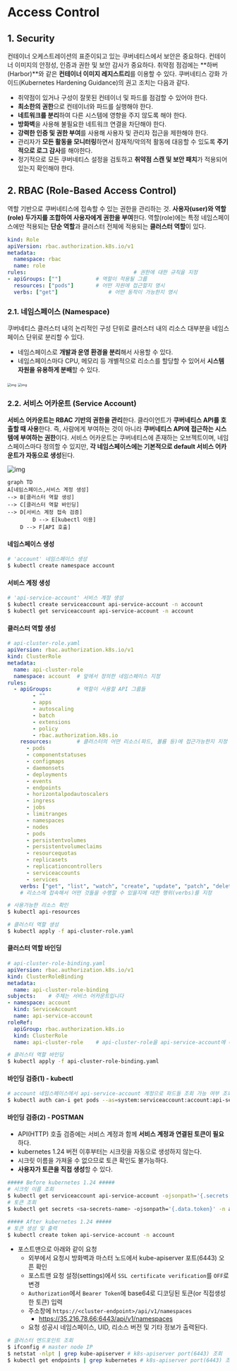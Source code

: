 # Access Control

## 1. Security

컨테이너 오케스트레이션의 표준이되고 있는 쿠버네티스에서 보안은 중요하다. 컨테이너 이미지의 안정성, 인증과 권한 및 보안 감사가 중요하다. 취약점 점검에는 **하버(Harbor)**와 같은 **컨테이너 이미지 레지스트리**를 이용할 수 있다. 쿠버네티스 강화 가이드(Kubernetes Hardening Guidance)의 권고 조치는 다음과 같다.

- 취약점이 있거나 구성이 잘못된 컨테이너 및 파드를 점검할 수 있어야 한다.
- **최소한의 권한**으로 컨테이너와 파드를 실행해야 한다.
- **네트워크를 분리**하여 다른 시스템에 영향을 주지 않도록 해야 한다.
- **방화벽**을 사용해 불필요한 네트워크 연결을 차단해야 한다.
- **강력한 인증 및 권한 부여**를 사용해 사용자 및 관리자 접근을 제한해야 한다.
- 관리자가 **모든 활동을 모니터링**하면서 잠재적/악의적 활동에 대응할 수 있도록 **주기적으로 로그 감사**를 해야한다.
- 정기적으로 모든 쿠버네티스 설정을 검토하고 **취약점 스캔 및 보안 패치**가 적용되어 있는지 확인해야 한다.



## 2. RBAC (Role-Based Access Control)

역할 기반으로 쿠버네티스에 접속할 수 있는 권한을 관리하는 것. **사용자(user)와 역할(role) 두가지를 조합하여 사용자에게 권한을 부여**한다. 역할(role)에는 특정 네임스페이스에만 적용되는 **단순 역할**과 클러스터 전체에 적용되는 **클러스터 역할**이 있다.

```yaml
kind: Role
apiVersion: rbac.authorization.k8s.io/v1
metadata:
  namespace: rbac
  name: role
rules:									# 권한에 대한 규칙을 지정
- apiGroups: [""] 			# 역할이 적용될 그룹
  resources: ["pods"]		# 어떤 자원에 접근할지 명시
  verbs: ["get"]				# 어떤 동작이 가능한지 명시
```



### 2.1. 네임스페이스 (Namespace)

쿠버네티스 클러스터 내의 논리적인 구성 단위로 클러스터 내의 리소스 대부분을 네임스페이스 단위로 분리할 수 있다.

- 네임스페이스로 **개발과 운영 환경을 분리**해서 사용할 수 있다.
- 네임스페이스마다 CPU, 메모리 등 개별적으로 리소스를 할당할 수 있어서 **시스템 자원을 유용하게 분배**할 수 있다.

<img src="https://wiki.webnori.com/download/attachments/12583269/2018-07-31_16-15-38.png?version=1&modificationDate=1535381337862&api=v2" alt="img" style="zoom:50%;" />

<img src="https://velog.velcdn.com/images/zuckerfrei/post/479f80d0-9d4d-46f8-a159-2ed84f02af77/image.png" alt="img" style="zoom:50%;" />



### 2.2. 서비스 어카운트 (Service Account)

**서비스 어카운트는 RBAC 기반의 권한을 관리**한다. 클라이언트가 **쿠버네티스 API를 호출할 때 사용**한다. 즉, 사람에게 부여하는 것이 아니라 **쿠버네티스 API에 접근하는 시스템에 부여하는 권한**이다. 서비스 어카운트는 쿠버네티스에 존재하는 오브젝트이며, 네임스페이스마다 정의할 수 있지만, **각 네임스페이스에는 기본적으로 default 서비스 어카운트가 자동으로 생성**된다.

![img](https://drek4537l1klr.cloudfront.net/luksa/Figures/12fig02_alt.jpg)

```mermaid
graph TD
A[네임스페이스,서비스 계정 생성]
--> B[클러스터 역할 생성]
--> C[클러스터 역할 바인딩] 
--> D[서비스 계정 접속 검증] 
		D --> E[kubectl 이용]
   	D --> F[API 호출]
```

#### 네임스페이스 생성

```bash
# 'account' 네임스페이스 생성
$ kubectl create namespace account
```

#### 서비스 계정 생성

```bash
# 'api-service-account' 서비스 계정 생성
$ kubectl create serviceaccount api-service-account -n account
$ kubectl get serviceaccount api-service-account -n account
```

#### 클러스터 역할 생성

```yaml
# api-cluster-role.yaml
apiVersion: rbac.authorization.k8s.io/v1
kind: ClusterRole
metadata:
  name: api-cluster-role
  namespace: account  # 앞에서 정의한 네임스페이스 지정
rules:   
  - apiGroups:        # 역할이 사용할 API 그룹들
        - ""
        - apps
        - autoscaling
        - batch
        - extensions
        - policy
        - rbac.authorization.k8s.io
    resources:        # 클러스터의 어떤 리소스(파드, 볼륨 등)에 접근가능한지 지정
      - pods
      - componentstatuses
      - configmaps
      - daemonsets
      - deployments
      - events
      - endpoints
      - horizontalpodautoscalers
      - ingress
      - jobs
      - limitranges
      - namespaces
      - nodes
      - pods
      - persistentvolumes
      - persistentvolumeclaims
      - resourcequotas
      - replicasets
      - replicationcontrollers
      - serviceaccounts
      - services
    verbs: ["get", "list", "watch", "create", "update", "patch", "delete"]
    # 리소스에 접속해서 어떤 것들을 수행할 수 있을지에 대한 행위(verbs)를 지정
```

```bash
# 사용가능한 리소스 확인
$ kubectl api-resources

# 클러스터 역할 생성
$ kubectl apply -f api-cluster-role.yaml
```

#### 클러스터 역할 바인딩

```yaml
# api-cluster-role-binding.yaml
apiVersion: rbac.authorization.k8s.io/v1
kind: ClusterRoleBinding
metadata:
  name: api-cluster-role-binding
subjects:    # 주체는 서비스 어카운트입니다
- namespace: account
  kind: ServiceAccount
  name: api-service-account    
roleRef:
  apiGroup: rbac.authorization.k8s.io
  kind: ClusterRole
  name: api-cluster-role    # api-cluster-role을 api-service-account에 매핑
```

```bash
# 클러스터 역할 바인딩
$ kubectl apply -f api-cluster-role-binding.yaml
```

#### 바인딩 검증(1) - kubectl

```bash
# account 네임스페이스에서 api-service-account 계정으로 파드들 조회 가능 여부 조회
$ kubectl auth can-i get pods --as=system:serviceaccount:account:api-service-account # yes
```

#### 바인딩 검증(2) - POSTMAN

- API(HTTP) 호출 검증에는 서비스 계정과 함께 **서비스 계정과 연결된 토큰이 필요**하다.
- kubernetes 1.24 버전 이후부터는 시크릿을 자동으로 생성하지 않는다.
- 시크릿 이름을 가져올 수 없으므로 토큰 확인도 불가능하다.
- **사용자가 토큰을 직접 생성**할 수 있다.

```bash
##### Before kubernetes 1.24 #####
# 시크릿 이름 조회
$ kubectl get serviceaccount api-service-account -ojsonpath='{.secrets[0].name}' -n account
# 토큰 조회
$ kubectl get secrets <sa-secrets-name> -ojsonpath='{.data.token}' -n account | base --decode

##### After kubernetes 1.24 #####
# 토큰 생성 및 출력
$ kubectl create token api-service-account -n account
```

- 포스트맨으로 아래와 같이 요청
  - 외부에서 요청시 방화벽과 마스터 노드에서 kube-apiserver 포트(6443) 오픈 확인
  - 포스트맨 요청 설정(settings)에서 `SSL certificate verification`를 `OFF`로 변경
  - `Authorization`에서 `Bearer Token`에 base64로 디코딩된 토큰(or 직접생성한 토큰) 입력
  - 주소창에 `https://<cluster-endpoint>/api/v1/namespaces`
    - https://35.216.78.66:6443/api/v1/namespaces
  - 요청 성공시 네임스페이스, UID, 리소스 버전 및 기타 정보가 출력된다.

```bash
# 클러스터 엔드포인트 조회
$ ifconfig # master node IP
$ netstat -nlpt | grep kube-apiserver # k8s-apiserver port(6443) 조회
$ kubectl get endpoints | grep kubernetes # k8s-apiserver port(6443) 조회
```